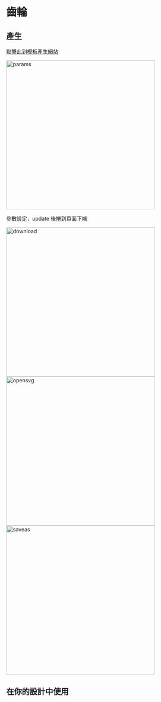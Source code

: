# 齒輪

## 產生

[點擊此到模板產生網站](https://evolventdesign.com/pages/spur-gear-generator)

<img src="http://nandemoi.github.io/zl111/gear/params.png" alt="params" height="400"/>

參數設定，update 後捲到頁面下端

<img src="http://nandemoi.github.io/zl111/gear/download.png" alt="download" height="400"/>

<img src="http://nandemoi.github.io/zl111/gear/opensvg.png" alt="opensvg" height="400"/>

<img src="http://nandemoi.github.io/zl111/gear/saveas.png" alt="saveas" height="400"/>

## 在你的設計中使用